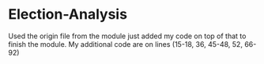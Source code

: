 # Election-Analysis

Used the origin file from the module just added my code on top of that to finish the module.
My additional code are on lines (15-18, 36, 45-48, 52, 66-92)
